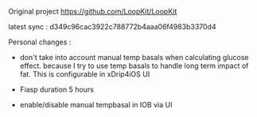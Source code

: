 Original project https://github.com/LoopKit/LoopKit

latest sync : d349c96cac3922c788772b4aaa06f4983b3370d4

Personal changes :
- don't take into account manual temp basals when calculating glucose effect.
because I try to use temp basals to handle long term impact of fat.
This is configurable in xDrip4iOS UI

- Fiasp duration 5 hours

- enable/disable manual tempbasal in IOB via UI
